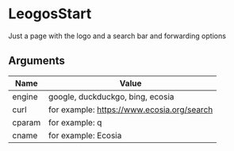 # LeogosStart

Just a page with the logo and a search bar and forwarding options

## Arguments
| Name   | Value                                      |
| ------ | ------------------------------------------ |
| engine | google, duckduckgo, bing, ecosia           |
| curl   | for example: https://www.ecosia.org/search |
| cparam | for example: q                             |
| cname  | for example: Ecosia                        |
